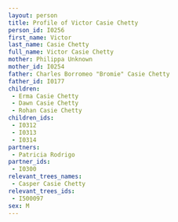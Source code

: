 ```yaml
---
layout: person
title: Profile of Victor Casie Chetty
person_id: I0256
first_name: Victor
last_name: Casie Chetty
full_name: Victor Casie Chetty
mother: Philippa Unknown
mother_id: I0254
father: Charles Borromeo "Bromie" Casie Chetty
father_id: I0177
children:
 - Erma Casie Chetty
 - Dawn Casie Chetty
 - Rohan Casie Chetty
children_ids:
 - I0312
 - I0313
 - I0314
partners:
 - Patricia Rodrigo
partner_ids:
 - I0300
relevant_trees_names:
 - Casper Casie Chetty
relevant_trees_ids:
 - I500097
sex: M
---
```


